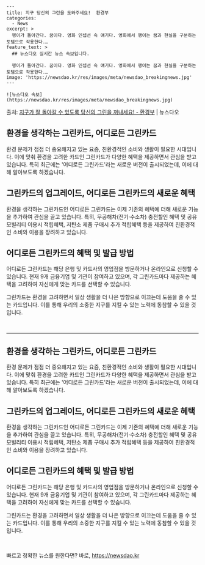     ---
    title: 지구 당신의 그린을 도와주세요!  환경부
    categories:
      - News
    excerpt: >
      팽이가 돌아간다. 꿈이다. 영화 인셉션 속 얘기다. 영화에서 팽이는 꿈과 현실을 구분하는 토템으로 작용한다.…
    feature_text: >
      ## 뉴스다오 실시간 뉴스 속보입니다.
    
      팽이가 돌아간다. 꿈이다. 영화 인셉션 속 얘기다. 영화에서 팽이는 꿈과 현실을 구분하는 토템으로 작용한다.…
    image: 'https://newsdao.kr/res/images/meta/newsdao_breakingnews.jpg'
    ---
    
    ![뉴스다오 속보](https://newsdao.kr/res/images/meta/newsdao_breakingnews.jpg)

<p>출처: <a href="https://newsdao.kr/2710" rel="dofollow">지구가 잘 돌아갈 수 있도록 당신의 그린을 꺼내세요! - 환경부</a> | 뉴스다오</p>

<h2 data-ke-size="size26">환경을 생각하는 그린카드, 어디로든 그린카드</h2>
<p data-ke-size="size16">환경 문제가 점점 더 중요해지고 있는 요즘, 친환경적인 소비와 생활이 필요한 시대입니다. 이에 맞춰 환경을 고려한 카드인 그린카드가 다양한 혜택을 제공하면서 관심을 받고 있습니다. 특히 최근에는 '어디로든 그린카드'라는 새로운 버전이 출시되었는데, 이에 대해 알아보도록 하겠습니다.</p>

<h2 data-ke-size="size24">그린카드의 업그레이드, 어디로든 그린카드의 새로운 혜택</h2>
<p data-ke-size="size16">환경을 생각하는 그린카드인 어디로든 그린카드는 이제 기존의 혜택에 더해 새로운 기능을 추가하여 관심을 끌고 있습니다. 특히, 무공해차(전기·수소차) 충전할인 혜택 및 공유 모빌리티 이용시 적립혜택, 저탄소 제품 구매시 추가 적립혜택 등을 제공하여 친환경적인 소비와 이용을 장려하고 있습니다.</p>

<h2 data-ke-size="size24">어디로든 그린카드의 혜택 및 발급 방법</h2>
<p data-ke-size="size16">어디로든 그린카드는 해당 은행 및 카드사의 영업점을 방문하거나 온라인으로 신청할 수 있습니다. 현재 9개 금융기업 및 기관이 참여하고 있으며, 각 그린카드마다 제공하는 혜택을 고려하여 자신에게 맞는 카드를 선택할 수 있습니다.</p>

<p data-ke-size="size16">그린카드는 환경을 고려하면서 일상 생활을 더 나은 방향으로 이끄는데 도움을 줄 수 있는 카드입니다. 이를 통해 우리의 소중한 지구를 지킬 수 있는 노력에 동참할 수 있을 것입니다.</p>
<p data-ke-size="size16">&nbsp;</p>
<hr>
<h2 data-ke-size="size26">환경을 생각하는 그린카드, 어디로든 그린카드</h2>
<p data-ke-size="size16">환경 문제가 점점 더 중요해지고 있는 요즘, 친환경적인 소비와 생활이 필요한 시대입니다. 이에 맞춰 환경을 고려한 카드인 그린카드가 다양한 혜택을 제공하면서 관심을 받고 있습니다. 특히 최근에는 '어디로든 그린카드'라는 새로운 버전이 출시되었는데, 이에 대해 알아보도록 하겠습니다.</p>

<h2 data-ke-size="size24">그린카드의 업그레이드, 어디로든 그린카드의 새로운 혜택</h2>
<p data-ke-size="size16">환경을 생각하는 그린카드인 어디로든 그린카드는 이제 기존의 혜택에 더해 새로운 기능을 추가하여 관심을 끌고 있습니다. 특히, 무공해차(전기·수소차) 충전할인 혜택 및 공유 모빌리티 이용시 적립혜택, 저탄소 제품 구매시 추가 적립혜택 등을 제공하여 친환경적인 소비와 이용을 장려하고 있습니다.</p>

<h2 data-ke-size="size24">어디로든 그린카드의 혜택 및 발급 방법</h2>
<p data-ke-size="size16">어디로든 그린카드는 해당 은행 및 카드사의 영업점을 방문하거나 온라인으로 신청할 수 있습니다. 현재 9개 금융기업 및 기관이 참여하고 있으며, 각 그린카드마다 제공하는 혜택을 고려하여 자신에게 맞는 카드를 선택할 수 있습니다.</p>

<p data-ke-size="size16">그린카드는 환경을 고려하면서 일상 생활을 더 나은 방향으로 이끄는데 도움을 줄 수 있는 카드입니다. 이를 통해 우리의 소중한 지구를 지킬 수 있는 노력에 동참할 수 있을 것입니다.</p>
<p data-ke-size="size16">&nbsp;</p> 

빠르고 정확한 뉴스를 원한다면? 바로, <a href="https://newsdao.kr" rel="dofollow">https://newsdao.kr</a>


    

